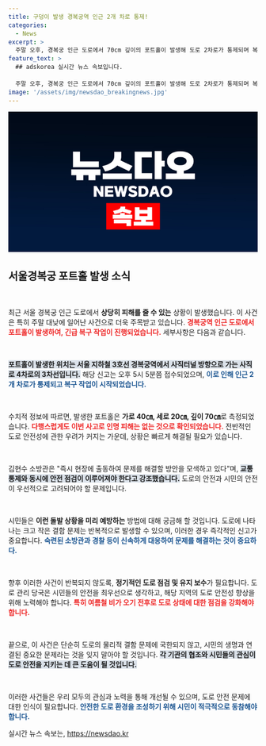 ```yaml
---
title: 구덩이 발생 경복궁역 인근 2개 차로 통제!
categories:
  - News
excerpt: >
  주말 오후, 경복궁 인근 도로에서 70cm 깊이의 포트홀이 발생해 도로 2차로가 통제되며 복구 작업이 한창입니다. 안전은 문제 없지만, 교통 혼잡이 우려되는 상황!
feature_text: >
  ## adskorea 실시간 뉴스 속보입니다.

  주말 오후, 경복궁 인근 도로에서 70cm 깊이의 포트홀이 발생해 도로 2차로가 통제되며 복구 작업이 한창입니다. 안전은 문제 없지만, 교통 혼잡이 우려되는 상황!
image: '/assets/img/newsdao_breakingnews.jpg'
---
```


<p><img src="/assets/img/newsdao_breakingnews.jpg" alt="adskorea 속보" /></p>

<h2 data-ke-size="size26">서울경복궁 포트홀 발생 소식</h2>

<p data-ke-size="size16">&nbsp;</p>

<p>최근 서울 경복궁 인근 도로에서 <b>상당히 피해를 줄 수 있는</b> 상황이 발생했습니다. 이 사건은 특히 주말 대낮에 일어난 사건으로 더욱 주목받고 있습니다. <b><span style="color: #ee2323;">경복궁역 인근 도로에서 포트홀이 발생하여, 긴급 복구 작업이 진행되었습니다.</span></b> 세부사항은 다음과 같습니다. </p>

<p data-ke-size="size16">&nbsp;</p>

<p><b><span style="background-color: #21538527;">포트홀이 발생한 위치는 서울 지하철 3호선 경복궁역에서 사직터널 방향으로 가는 사직로 4차로의 3차선입니다.</span></b> 해당 신고는 오후 5시 5분쯤 접수되었으며, <b><span style="color: #1a5490;">이로 인해 인근 2개 차로가 통제되고 복구 작업이 시작되었습니다.</span></b> </p>

<p data-ke-size="size16">&nbsp;</p>

<p>수치적 정보에 따르면, 발생한 포트홀은 <b>가로 40㎝, 세로 20㎝, 깊이 70㎝</b>로 측정되었습니다. <b><span style="color: #ee2323;">다행스럽게도 이번 사고로 인명 피해는 없는 것으로 확인되었습니다.</span></b> 전반적인 도로 안전성에 관한 우려가 커지는 가운데, 상황은 빠르게 해결될 필요가 있습니다. </p>

<p data-ke-size="size16">&nbsp;</p>

<p>김현수 소방관은 "즉시 현장에 출동하여 문제를 해결할 방안을 모색하고 있다"며, <b><span style="background-color: #21538527;">교통 통제와 동시에 안전 점검이 이루어져야 한다고 강조했습니다.</span></b> 도로의 안전과 시민의 안전이 우선적으로 고려되어야 할 문제입니다. </p>

<p data-ke-size="size16">&nbsp;</p>

<p>시민들은 <b>이런 돌발 상황을 미리 예방하는</b> 방법에 대해 궁금해 할 것입니다. 도로에 나타나는 크고 작은 결함 문제는 반복적으로 발생할 수 있으며, 이러한 경우 즉각적인 신고가 중요합니다. <b><span style="color: #1a5490;">숙련된 소방관과 경찰 등이 신속하게 대응하여 문제를 해결하는 것이 중요하다.</span></b> </p>

<p data-ke-size="size16">&nbsp;</p>

<p>향후 이러한 사건이 반복되지 않도록, <b>정기적인 도로 점검 및 유지 보수</b>가 필요합니다. 도로 관리 당국은 시민들의 안전을 최우선으로 생각하고, 해당 지역의 도로 안전성 향상을 위해 노력해야 합니다. <b><span style="color: #ee2323;">특히 여름철 비가 오기 전후로 도로 상태에 대한 점검을 강화해야 합니다.</span></b> </p>

<p data-ke-size="size16">&nbsp;</p>

<p>끝으로, 이 사건은 단순히 도로의 물리적 결함 문제에 국한되지 않고, 시민의 생명과 연결된 중요한 문제라는 것을 잊지 말아야 할 것입니다. <b><span style="background-color: #21538527;">각 기관의 협조와 시민들의 관심이 도로 안전을 지키는 데 큰 도움이 될 것입니다.</span></b> </p>

<p data-ke-size="size16">&nbsp;</p>

<p>이러한 사건들은 우리 모두의 관심과 노력을 통해 개선될 수 있으며, 도로 안전 문제에 대한 인식이 필요합니다. <b><span style="color: #1a5490;">안전한 도로 환경을 조성하기 위해 시민이 적극적으로 동참해야 합니다.</span></b></p>
실시간 뉴스 속보는, <a href="https://newsdao.kr" rel="dofollow">https://newsdao.kr</a>


